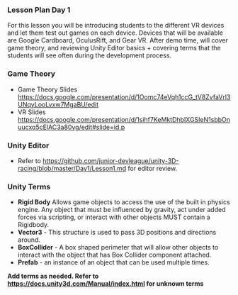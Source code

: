 ### Lesson Plan Day 1

For this lesson you will be introducing students to the different VR devices and let them test out games on each device. Devices that will be available are Google
Cardboard, OculusRift, and Gear VR. After demo time, will cover game theory, and reviewing Unity Editor basics + covering terms that the students will see often during the development process.


### Game Theory
  - Game Theory Slides https://docs.google.com/presentation/d/1Oomc74eVqh1ccG_tV8ZvfaVrl3UNqyLooLvxw7MgaBU/edit
  - VR Slides https://docs.google.com/presentation/d/1sihf7KeMktDhbIXGSIeN1sbbOnuucxq5cElAC3a80yg/edit#slide=id.p
  
### Unity Editor
  - Refer to https://github.com/junior-devleague/unity-3D-racing/blob/master/Day1/Lesson1.md for editor review.
  
### Unity Terms
  - **Rigid Body** Allows game objects to access the use of the built in physics engine. Any object that must be influenced by gravity, act under added forces via scripting, or interact with other objects MUST contain a Rigidbody.
  - **Vector3** - This structure is used to pass 3D positions and directions around.
  - **BoxCollider** - A box shaped perimeter that will allow other objects to interact with the object that has Box Collider component attached.
  - **Prefab** - an instance of an object that can be used multiple times.
 
 **Add terms as needed. Refer to https://docs.unity3d.com/Manual/index.html for unknown terms** 

